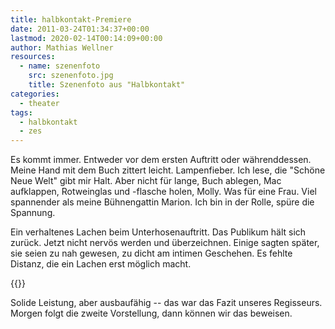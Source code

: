 ```yaml
---
title: halbkontakt-​​Premiere
date: 2011-03-24T01:34:37+00:00
lastmod: 2020-02-14T00:14:09+00:00
author: Mathias Wellner
resources:
  - name: szenenfoto
    src: szenenfoto.jpg
    title: Szenenfoto aus "Halbkontakt"
categories:
  - theater
tags:
  - halbkontakt
  - zes
---
```

Es kommt immer. Entweder vor dem ersten Auftritt oder währenddessen. Meine Hand mit dem Buch zittert leicht. Lampenfieber. Ich lese, die "Schöne Neue Welt" gibt mir Halt. Aber nicht für lange, Buch ablegen, Mac aufklappen, Rotweinglas und -flasche holen, Molly. Was für eine Frau. Viel spannender als meine Bühnengattin Marion. Ich bin in der Rolle, spüre die Spannung. 
<!--more-->

Ein verhaltenes Lachen beim Unterhosenauftritt. Das Publikum hält sich zurück. Jetzt nicht nervös werden und überzeichnen. Einige sagten später, sie seien zu nah gewesen, zu dicht am intimen Geschehen. Es fehlte Distanz, die ein Lachen erst möglich macht. 

{{<responsive-image name="szenenfoto" class="wide">}}

Solide Leistung, aber ausbaufähig -- das war das Fazit unseres Regisseurs. Morgen folgt die zweite Vorstellung, dann können wir das beweisen.